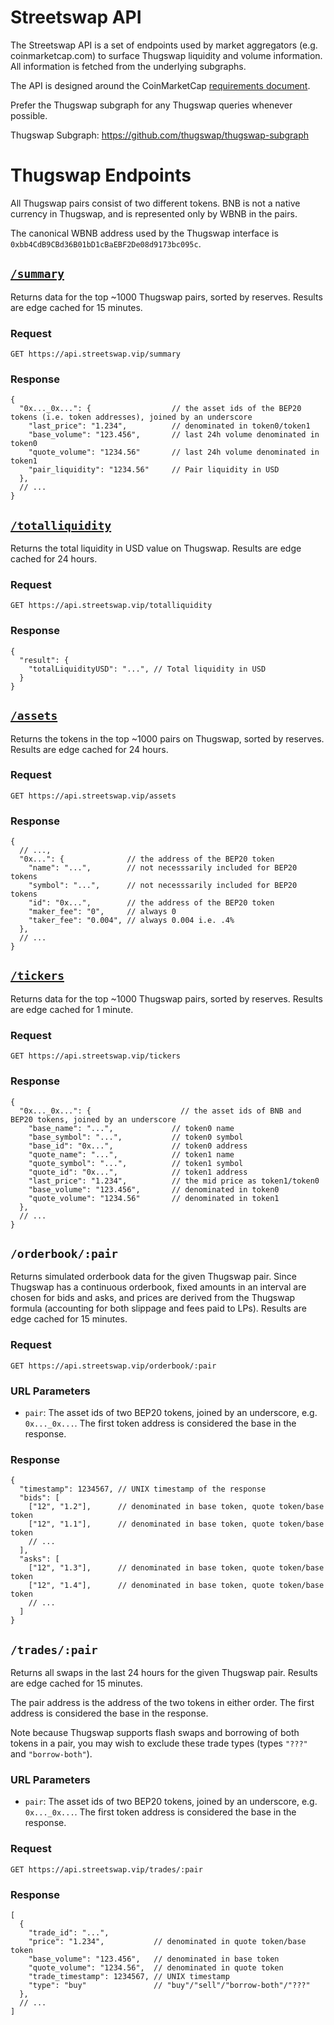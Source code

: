 # Streetswap API

The Streetswap API is a set of endpoints used by market aggregators (e.g. coinmarketcap.com) to surface Thugswap liquidity
and volume information. All information is fetched from the underlying subgraphs.

The API is designed around the CoinMarketCap
[requirements document](https://docs.google.com/document/d/1S4urpzUnO2t7DmS_1dc4EL4tgnnbTObPYXvDeBnukCg).

Prefer the Thugswap subgraph for any Thugswap queries whenever possible.

Thugswap Subgraph: https://github.com/thugswap/thugswap-subgraph

# Thugswap Endpoints

All Thugswap pairs consist of two different tokens. BNB is not a native currency in Thugswap, and is represented
only by WBNB in the pairs.

The canonical WBNB address used by the Thugswap interface is `0xbb4CdB9CBd36B01bD1cBaEBF2De08d9173bc095c`.

## [`/summary`](https://api.streetswap.vip/summary)

Returns data for the top ~1000 Thugswap pairs, sorted by reserves.
Results are edge cached for 15 minutes.

### Request

`GET https://api.streetswap.vip/summary`

### Response

```json5
{
  "0x..._0x...": {                  // the asset ids of the BEP20 tokens (i.e. token addresses), joined by an underscore
    "last_price": "1.234",          // denominated in token0/token1
    "base_volume": "123.456",       // last 24h volume denominated in token0
    "quote_volume": "1234.56"       // last 24h volume denominated in token1
    "pair_liquidity": "1234.56"     // Pair liquidity in USD
  },
  // ...
}
```

## [`/totalliquidity`](https://api.streetswap.vip/totalliquidity)

Returns the total liquidity in USD value on Thugswap.
Results are edge cached for 24 hours.

### Request

`GET https://api.streetswap.vip/totalliquidity`

### Response

```json5
{
  "result": {
    "totalLiquidityUSD": "...", // Total liquidity in USD
  }
}
```

## [`/assets`](https://api.streetswap.vip/assets)

Returns the tokens in the top ~1000 pairs on Thugswap, sorted by reserves.
Results are edge cached for 24 hours.

### Request

`GET https://api.streetswap.vip/assets`

### Response

```json5
{
  // ...,
  "0x...": {              // the address of the BEP20 token
    "name": "...",        // not necesssarily included for BEP20 tokens
    "symbol": "...",      // not necesssarily included for BEP20 tokens
    "id": "0x...",        // the address of the BEP20 token
    "maker_fee": "0",     // always 0
    "taker_fee": "0.004", // always 0.004 i.e. .4%
  },
  // ...
}
```

## [`/tickers`](https://api.streetswap.vip/tickers)

Returns data for the top ~1000 Thugswap pairs, sorted by reserves.
Results are edge cached for 1 minute.

### Request

`GET https://api.streetswap.vip/tickers`

### Response

```json5
{
  "0x..._0x...": {                    // the asset ids of BNB and BEP20 tokens, joined by an underscore
    "base_name": "...",             // token0 name
    "base_symbol": "...",           // token0 symbol
    "base_id": "0x...",             // token0 address
    "quote_name": "...",            // token1 name
    "quote_symbol": "...",          // token1 symbol
    "quote_id": "0x...",            // token1 address
    "last_price": "1.234",          // the mid price as token1/token0
    "base_volume": "123.456",       // denominated in token0
    "quote_volume": "1234.56"       // denominated in token1
  },
  // ...
}
```

## `/orderbook/:pair`

Returns simulated orderbook data for the given Thugswap pair.
Since Thugswap has a continuous orderbook, fixed amounts in an interval are chosen for bids and asks,
and prices are derived from the Thugswap formula (accounting for both slippage and fees paid to LPs).
Results are edge cached for 15 minutes.

### Request

`GET https://api.streetswap.vip/orderbook/:pair`

### URL Parameters

- `pair`: The asset ids of two BEP20 tokens, joined by an underscore, e.g. `0x..._0x...`. The first token address is considered the base in the response.

### Response

```json5
{
  "timestamp": 1234567, // UNIX timestamp of the response
  "bids": [
    ["12", "1.2"],      // denominated in base token, quote token/base token
    ["12", "1.1"],      // denominated in base token, quote token/base token
    // ...
  ],
  "asks": [
    ["12", "1.3"],      // denominated in base token, quote token/base token
    ["12", "1.4"],      // denominated in base token, quote token/base token
    // ...
  ]
}
```

## `/trades/:pair`

Returns all swaps in the last 24 hours for the given Thugswap pair.
Results are edge cached for 15 minutes.

The pair address is the address of the two tokens in either order.
The first address is considered the base in the response.

Note because Thugswap supports flash swaps and borrowing of both tokens in a pair, you may wish to exclude these
trade types (types `"???"` and `"borrow-both"`).

### URL Parameters

- `pair`: The asset ids of two BEP20 tokens, joined by an underscore, e.g. `0x..._0x...`. The first token address is considered the base in the response.

### Request

`GET https://api.streetswap.vip/trades/:pair`

### Response

```json5
[
  {
    "trade_id": "...",
    "price": "1.234",           // denominated in quote token/base token
    "base_volume": "123.456",   // denominated in base token
    "quote_volume": "1234.56",  // denominated in quote token
    "trade_timestamp": 1234567, // UNIX timestamp
    "type": "buy"               // "buy"/"sell"/"borrow-both"/"???"
  },
  // ...
]
```
